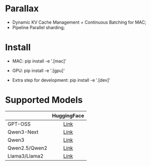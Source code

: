 # Parallax
* Dynamic KV Cache Management + Continuous Batching for MAC;
* Pipeline Parallel sharding;


# Install
- MAC: pip install -e '.[mac]'
- GPU: pip install -e '.[gpu]'

- Extra step for development: pip install -e '.[dev]'

# Supported Models

|              |  HuggingFace  |
|:-------------|:----------------------------:|
|GPT-OSS       |[Link](https://huggingface.co/collections/openai/gpt-oss-68911959590a1634ba11c7a4)|
|Qwen3-Next    |[Link](https://huggingface.co/collections/Qwen/qwen3-next-68c25fd6838e585db8eeea9d)|
|Qwen3         |[Link](https://huggingface.co/collections/Qwen/qwen3-67dd247413f0e2e4f653967f)|
|Qwen2.5/Qwen2 |[Link](https://huggingface.co/collections/Qwen/qwen25-66e81a666513e518adb90d9e)|
|Llama3/Llama2 |[Link](https://huggingface.co/meta-llama/collections)|
